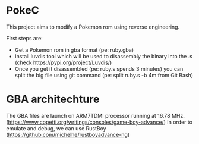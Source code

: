 # PokeC
This project aims to modify a Pokemon rom using reverse engineering.

First steps are:
* Get a Pokemon rom in gba format (pe: ruby.gba)
* install luvdis tool which will be used to disassembly the binary into the .s (check https://pypi.org/project/Luvdis/)
* Once you get it disassembled (pe: ruby.s spends 3 minutes) you can split the big file using git command (pe: split ruby.s -b 4m from Git Bash)

# GBA architechture 
The GBA files are launch on ARM7TDMI processor running at 16.78 MHz. (https://www.copetti.org/writings/consoles/game-boy-advance/)
In order to emulate and debug, we can use RustBoy (https://github.com/michelhe/rustboyadvance-ng)

